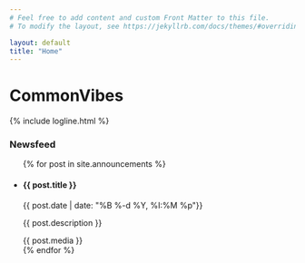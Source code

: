 ```yaml
---
# Feel free to add content and custom Front Matter to this file.
# To modify the layout, see https://jekyllrb.com/docs/themes/#overriding-theme-defaults

layout: default
title: "Home"
---
```

<h1><span class="pink">Common</span><span class="blue">Vibes</span></h1>

{% include logline.html %}

<h3>Newsfeed</h3>

<ul>
{% for post in site.announcements %}
<li>
    <div class="post {{ post.border }} {{ post.background }}">
        <div class="post-description">
            <h4 class="{{ post.color }}">{{ post.title }}</h4>
            <p class="post-date {{ post.color }}">{{ post.date | date: "%B %-d %Y, %I:%M %p"}}</p>
            <p class="{{ post.color }}">{{ post.description }} </p>
        </div>
        <div class="post-content">
            {{ post.media }}
        </div>
    </div>
</li>
{% endfor %}
</ul>